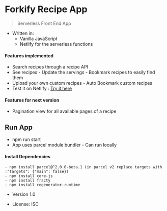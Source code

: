 # Forkify Recipe App

> Serverless Front End App

- Written in:
  - Vanilla JavaScript
  - Netlify for the serverless functions

#### Features implemented

- Search recipes through a recipe API
- See recipes - Update the servings - Bookmark recipes to easily find them
- Upload your own custom recipes - Auto Bookmark custom recipes
- Test it on Netlify :
  [Try it here](https://forkify-thodoris-kizelis.netlify.app/)

#### Features for next version

- Pagination view for all available pages of a recipe

## Run App

- npm run start
- App uses parcel module bundler - Can run locally

#### Install Dependencies

```
- npm install parcel@^2.0.0-beta.1 (in parcel v2 replace targets with :"targets": {"main": false})
- npm install core-js
- npm install fracty
- npm install regenerator-runtime

```

- Version 1.0

- License: ISC
